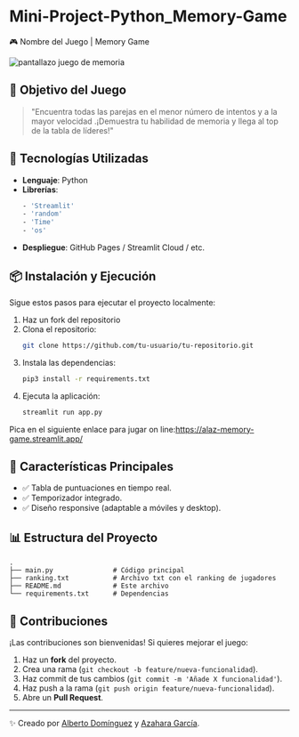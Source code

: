 # Mini-Project-Python_Memory-Game

🎮 Nombre del Juego | Memory Game 

![pantallazo juego de memoria](https://github.com/user-attachments/assets/196d8ec3-c619-4bfe-9287-d193d34bf578)


## 🚀 Objetivo del Juego
> "Encuentra todas las parejas en el menor número de intentos y a la mayor velocidad .¡Demuestra tu habilidad de memoria y llega al top de la tabla de líderes!"

## 🔧 Tecnologías Utilizadas

- **Lenguaje**: Python
- **Librerías**:
  ```bash
  - 'Streamlit' 
  - 'random'
  - 'Time' 
  - 'os'
   ```
- **Despliegue**: GitHub Pages / Streamlit Cloud / etc.

## 📦 Instalación y Ejecución
Sigue estos pasos para ejecutar el proyecto localmente:

1. Haz un fork del repositorio
2. Clona el repositorio:
   ```bash
   git clone https://github.com/tu-usuario/tu-repositorio.git
   ```
3. Instala las dependencias:
   ```bash
   pip3 install -r requirements.txt
   ```
4. Ejecuta la aplicación:
   ```bash
   streamlit run app.py
   ```

Pica en el siguiente enlace para jugar on line:https://alaz-memory-game.streamlit.app/

## 🎯 Características Principales
- ✅ Tabla de puntuaciones en tiempo real.
- ✅ Temporizador integrado.
- ✅ Diseño responsive (adaptable a móviles y desktop).

## 📊 Estructura del Proyecto
```
.
├── main.py               # Código principal
├── ranking.txt           # Archivo txt con el ranking de jugadores
├── README.md             # Este archivo
└── requirements.txt      # Dependencias
```

## 🤝 Contribuciones
¡Las contribuciones son bienvenidas! Si quieres mejorar el juego:
1. Haz un **fork** del proyecto.
2. Crea una rama (`git checkout -b feature/nueva-funcionalidad`).
3. Haz commit de tus cambios (`git commit -m 'Añade X funcionalidad'`).
4. Haz push a la rama (`git push origin feature/nueva-funcionalidad`).
5. Abre un **Pull Request**.


---

✨ Creado por [Alberto Domínguez](https://github.com/CobaltHeron) y [Azahara García](https://github.com/Azaharag1984).
```
